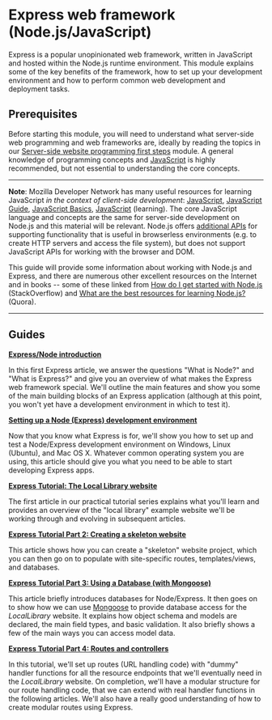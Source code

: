 # Express web framework (Node.js/JavaScript)

Express is a popular unopinionated web framework, written in JavaScript and hosted within the Node.js runtime environment. This module explains some of the key benefits of the framework, how to set up your development environment and how to perform common web development and deployment tasks.

## Prerequisites

Before starting this module, you will need to understand what server-side web programming and web frameworks are, ideally by reading the topics in our [Server-side website programming first steps](https://github.com/AndrewSRea/My_Learning_Port/tree/main/JavaScript/Server-Side_Website_Programming/Server-Side_First_Steps#server-side-website-programming-first-steps) module. A general knowledge of programming concepts and [JavaScript](https://developer.mozilla.org/en-US/docs/Web/JavaScript) is highly recommended, but not essential to understanding the core concepts.

<hr>

**Note**: Mozilla Developer Network has many useful resources for learning JavaScript *in the context of client-side development*: [JavaScript](https://developer.mozilla.org/en-US/docs/Web/JavaScript), [JavaScript Guide](https://developer.mozilla.org/en-US/docs/Web/JavaScript/Guide), [JavaScript Basics](https://developer.mozilla.org/en-US/docs/Learn/Getting_started_with_the_web/JavaScript_basics), [JavaScript](https://github.com/AndrewSRea/My_Learning_Port/tree/main/JavaScript#javascript) (learning). The core JavaScript language and concepts are the same for server-side development on Node.js and this material will be relevant. Node.js offers [additional APIs](https://nodejs.org/dist/latest-v10.x/docs/api/) for supporting functionality that is useful in browserless environments (e.g. to create HTTP servers and access the file system), but does not support JavaScript APIs for working with the browser and DOM.

This guide will provide some information about working with Node.js and Express, and there are numerous other excellent resources on the Internet and in books -- some of these linked from [How do I get started with Node.js](https://stackoverflow.com/questions/2353818/how-do-i-get-started-with-node-js/5511507#5511507) (StackOverflow) and [What are the best resources for learning Node.js?](https://www.quora.com/What-is-the-greatest-resource-for-learning-Node-js-for-a-newbie) (Quora).

<hr>

## Guides

**[Express/Node introduction](https://github.com/AndrewSRea/My_Learning_Port/tree/main/JavaScript/Server-Side_Website_Programming/Express_Web_Framework/Express_Node_Intro#expressnode-introduction)**

In this first Express article, we answer the questions "What is Node?" and "What is Express?" and give you an overview of what makes the Express web framework special. We'll outline the main features and show you some of the main building blocks of an Express application (although at this point, you won't yet have a development environment in which to test it).

**[Setting up a Node (Express) development environment]()**

Now that you know what Express is for, we'll show you how to set up and test a Node/Express development environment on Windows, Linux (Ubuntu), and Mac OS X. Whatever common operating system you are using, this article should give you what you need to be able to start developing Express apps.

**[Express Tutorial: The Local Library website]()**

The first article in our practical tutorial series explains what you'll learn and provides an overview of the "local library" example website we'll be working through and evolving in subsequent articles.

**[Express Tutorial Part 2: Creating a skeleton website]()**

This article shows how you can create a "skeleton" website project, which you can then go on to populate with site-specific routes, templates/views, and databases.

**[Express Tutorial Part 3: Using a Database (with Mongoose)]()**

This article briefly introduces databases for Node/Express. It then goes on to show how we can use [Mongoose](https://mongoosejs.com/) to provide database access for the *LocalLibrary* website. It explains how object schema and models are declared, the main field types, and basic validation. It also briefly shows a few of the main ways you can access model data.

**[Express Tutorial Part 4: Routes and controllers]()**

In this tutorial, we'll set up routes (URL handling code) with "dummy" handler functions for all the resource endpoints that we'll eventually need in the *LocalLibrary* website. On completion, we'll have a modular structure for our route handling code, that we can extend with real handler functions in the following articles. We'll also have a really good understanding of how to create modular routes using Express.